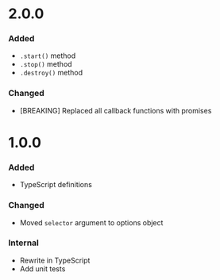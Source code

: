 # 2.0.0

### Added
- `.start()` method
- `.stop()` method
- `.destroy()` method

### Changed
- [BREAKING] Replaced all callback functions with promises


# 1.0.0

### Added
- TypeScript definitions

### Changed
- Moved `selector` argument to options object

### Internal
- Rewrite in TypeScript
- Add unit tests